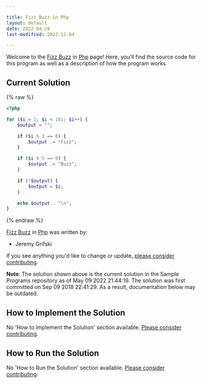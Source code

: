 ```yaml
---

title: Fizz Buzz in Php
layout: default
date: 2022-04-28
last-modified: 2022-12-04

---
```


Welcome to the [Fizz Buzz](https://sampleprograms.io/projects/fizz-buzz) in [Php](https://sampleprograms.io/languages/php) page! Here, you'll find the source code for this program as well as a description of how the program works.

## Current Solution

{% raw %}

```php
<?php

for ($i = 1; $i < 101; $i++) {
    $output = "";

    if ($i % 3 == 0) {
        $output .= "Fizz";
    }

    if ($i % 5 == 0) {
        $output .= "Buzz";
    }

    if (!$output) {
        $output = $i;
    }

    echo $output . "\n";
}
```

{% endraw %}

[Fizz Buzz](https://sampleprograms.io/projects/fizz-buzz) in [Php](https://sampleprograms.io/languages/php) was written by:

- Jeremy Grifski

If you see anything you'd like to change or update, [please consider contributing](https://github.com/TheRenegadeCoder/sample-programs).

**Note**: The solution shown above is the current solution in the Sample Programs repository as of May 09 2022 21:44:19. The solution was first committed on Sep 09 2018 22:41:29. As a result, documentation below may be outdated.

## How to Implement the Solution

No 'How to Implement the Solution' section available. [Please consider contributing](https://github.com/TheRenegadeCoder/sample-programs-website).

## How to Run the Solution

No 'How to Run the Solution' section available. [Please consider contributing](https://github.com/TheRenegadeCoder/sample-programs-website).